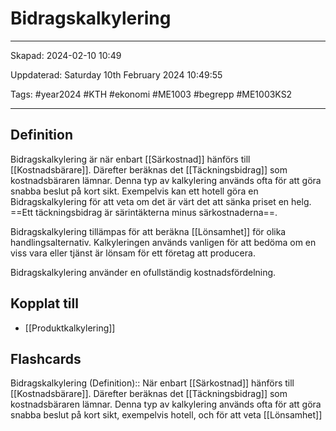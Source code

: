 # Bidragskalkylering

---

Skapad: 2024-02-10 10:49

Uppdaterad: Saturday 10th February 2024 10:49:55

Tags: #year2024 #KTH #ekonomi #ME1003 #begrepp #ME1003KS2

---

## Definition

Bidragskalkylering är när enbart [[Särkostnad]] hänförs till [[Kostnadsbärare]]. Därefter beräknas det [[Täckningsbidrag]] som kostnadsbäraren lämnar. Denna typ av kalkylering används ofta för att göra snabba beslut på kort sikt. Exempelvis kan ett hotell göra en Bidragskalkylering för att veta om det är värt det att sänka priset en helg. ==Ett täckningsbidrag är särintäkterna minus särkostnaderna==.

Bidragskalkylering tillämpas för att beräkna [[Lönsamhet]] för olika handlingsalternativ. Kalkyleringen används vanligen för att bedöma om en viss vara eller tjänst är lönsam för ett företag att producera.

Bidragskalkylering använder en ofullständig kostnadsfördelning.

## Kopplat till

- [[Produktkalkylering]]

## Flashcards

Bidragskalkylering (Definition):: När enbart [[Särkostnad]] hänförs till [[Kostnadsbärare]]. Därefter beräknas det [[Täckningsbidrag]] som kostnadsbäraren lämnar. Denna typ av kalkylering används ofta för att göra snabba beslut på kort sikt, exempelvis hotell, och för att veta [[Lönsamhet]]
<!--SR:!2000-01-01,1,250!2024-02-16,3,250-->

